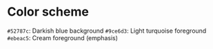 Color scheme
============
`#52787c`: Darkish blue background
`#9ce6d3`: Light turquoise foreground
`#ebeac5`: Cream foreground (emphasis)